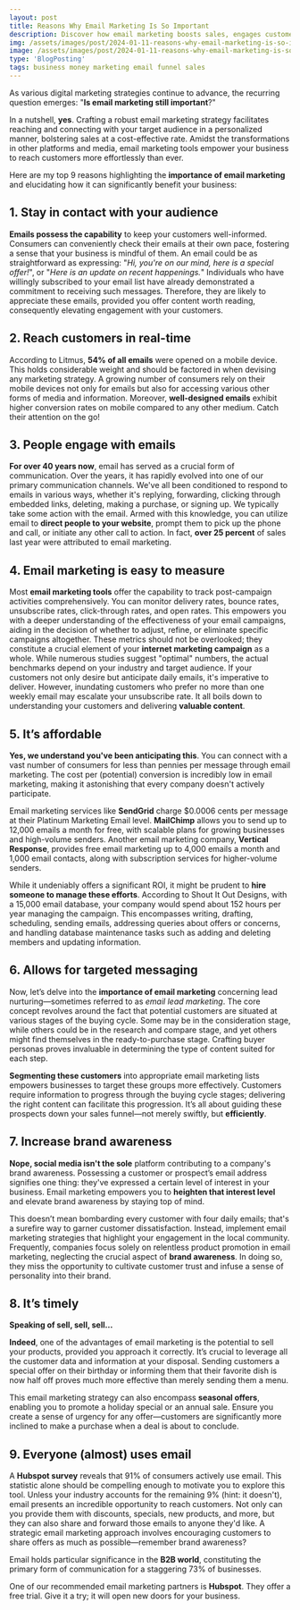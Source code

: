 ```yaml
---
layout: post
title: Reasons Why Email Marketing Is So Important
description: Discover how email marketing boosts sales, engages customers, and builds brand loyalty. Learn its affordability, scalability, and measurable impact.
img: /assets/images/post/2024-01-11-reasons-why-email-marketing-is-so-important/reasons-why-email-marketing-is-so-important.jpg
image: /assets/images/post/2024-01-11-reasons-why-email-marketing-is-so-important/reasons-why-email-marketing-is-so-important.jpg
type: 'BlogPosting'
tags: business money marketing email funnel sales
---
```


As various digital marketing strategies continue to advance, the recurring question emerges: "**Is email marketing still important**?"

In a nutshell, **yes**. Crafting a robust email marketing strategy facilitates reaching and connecting with your target audience in a personalized manner, bolstering sales at a cost-effective rate. Amidst the transformations in other platforms and media, email marketing tools empower your business to reach customers more effortlessly than ever.

Here are my top 9 reasons highlighting the **importance of email marketing** and elucidating how it can significantly benefit your business:


## 1. Stay in contact with your audience
**Emails possess the capability** to keep your customers well-informed. Consumers can conveniently check their emails at their own pace, fostering a sense that your business is mindful of them. An email could be as straightforward as expressing: "*Hi, you're on our mind, here is a special offer!*", or "*Here is an update on recent happenings.*" Individuals who have willingly subscribed to your email list have already demonstrated a commitment to receiving such messages. Therefore, they are likely to appreciate these emails, provided you offer content worth reading, consequently elevating engagement with your customers.

## 2. Reach customers in real-time
According to Litmus, **54% of all emails** were opened on a mobile device. This holds considerable weight and should be factored in when devising any marketing strategy. A growing number of consumers rely on their mobile devices not only for emails but also for accessing various other forms of media and information. Moreover, **well-designed emails** exhibit higher conversion rates on mobile compared to any other medium. Catch their attention on the go!

## 3. People engage with emails
**For over 40 years now**, email has served as a crucial form of communication. Over the years, it has rapidly evolved into one of our primary communication channels. We've all been conditioned to respond to emails in various ways, whether it's replying, forwarding, clicking through embedded links, deleting, making a purchase, or signing up. We typically take some action with the email. Armed with this knowledge, you can utilize email to **direct people to your website**, prompt them to pick up the phone and call, or initiate any other call to action. In fact, **over 25 percent** of sales last year were attributed to email marketing.

## 4. Email marketing is easy to measure
Most **email marketing tools** offer the capability to track post-campaign activities comprehensively. You can monitor delivery rates, bounce rates, unsubscribe rates, click-through rates, and open rates. This empowers you with a deeper understanding of the effectiveness of your email campaigns, aiding in the decision of whether to adjust, refine, or eliminate specific campaigns altogether. These metrics should not be overlooked; they constitute a crucial element of your **internet marketing campaign** as a whole. While numerous studies suggest "optimal" numbers, the actual benchmarks depend on your industry and target audience. If your customers not only desire but anticipate daily emails, it's imperative to deliver. However, inundating customers who prefer no more than one weekly email may escalate your unsubscribe rate. It all boils down to understanding your customers and delivering **valuable content**.

## 5. It’s affordable
**Yes, we understand you've been anticipating this**. You can connect with a vast number of consumers for less than pennies per message through email marketing. The cost per (potential) conversion is incredibly low in email marketing, making it astonishing that every company doesn't actively participate.

Email marketing services like **SendGrid** charge $0.0006 cents per message at their Platinum Marketing Email level. **MailChimp** allows you to send up to 12,000 emails a month for free, with scalable plans for growing businesses and high-volume senders. Another email marketing company, **Vertical Response**, provides free email marketing up to 4,000 emails a month and 1,000 email contacts, along with subscription services for higher-volume senders.

While it undeniably offers a significant ROI, it might be prudent to **hire someone to manage these efforts**. According to Shout It Out Designs, with a 15,000 email database, your company would spend about 152 hours per year managing the campaign. This encompasses writing, drafting, scheduling, sending emails, addressing queries about offers or concerns, and handling database maintenance tasks such as adding and deleting members and updating information.

## 6. Allows for targeted messaging
Now, let’s delve into the **importance of email marketing** concerning lead nurturing—sometimes referred to as *email lead marketing*. The core concept revolves around the fact that potential customers are situated at various stages of the buying cycle. Some may be in the consideration stage, while others could be in the research and compare stage, and yet others might find themselves in the ready-to-purchase stage. Crafting buyer personas proves invaluable in determining the type of content suited for each step.

**Segmenting these customers** into appropriate email marketing lists empowers businesses to target these groups more effectively. Customers require information to progress through the buying cycle stages; delivering the right content can facilitate this progression. It’s all about guiding these prospects down your sales funnel—not merely swiftly, but **efficiently**.

## 7. Increase brand awareness
**Nope, social media isn't the sole** platform contributing to a company's brand awareness. Possessing a customer or prospect’s email address signifies one thing: they've expressed a certain level of interest in your business. Email marketing empowers you to **heighten that interest level** and elevate brand awareness by staying top of mind.

This doesn’t mean bombarding every customer with four daily emails; that's a surefire way to garner customer dissatisfaction. Instead, implement email marketing strategies that highlight your engagement in the local community. Frequently, companies focus solely on relentless product promotion in email marketing, neglecting the crucial aspect of **brand awareness**. In doing so, they miss the opportunity to cultivate customer trust and infuse a sense of personality into their brand.

## 8. It’s timely
**Speaking of sell, sell, sell…**

**Indeed**, one of the advantages of email marketing is the potential to sell your products, provided you approach it correctly. It’s crucial to leverage all the customer data and information at your disposal. Sending customers a special offer on their birthday or informing them that their favorite dish is now half off proves much more effective than merely sending them a menu.

This email marketing strategy can also encompass **seasonal offers**, enabling you to promote a holiday special or an annual sale. Ensure you create a sense of urgency for any offer—customers are significantly more inclined to make a purchase when a deal is about to conclude.

## 9. Everyone (almost) uses email
A **Hubspot survey** reveals that 91% of consumers actively use email. This statistic alone should be compelling enough to motivate you to explore this tool. Unless your industry accounts for the remaining 9% (hint: it doesn't), email presents an incredible opportunity to reach customers. Not only can you provide them with discounts, specials, new products, and more, but they can also share and forward those emails to anyone they'd like. A strategic email marketing approach involves encouraging customers to share offers as much as possible—remember brand awareness?

Email holds particular significance in the **B2B world**, constituting the primary form of communication for a staggering 73% of businesses.

One of our recommended email marketing partners is **Hubspot**. They offer a free trial. Give it a try; it will open new doors for your business.